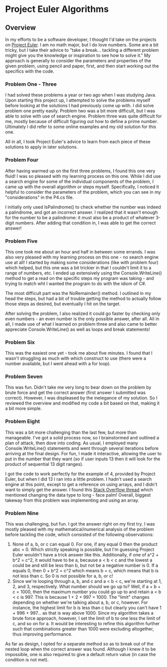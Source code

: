 # Project Euler Algorithms
## Overview
In my efforts to be a software developer, I thought I'd take on the projects on [Project Euler](https://projecteuler.net/about). I am no math major, but I do love numbers. Some are a bit tricky, but I take their advice to "take a break... tackling a different problem might give you the knowledge or inspiration to see how to solve it." My approach is generally to consider the parameters and properties of the given problem, using pencil and paper, first, and then start working out the specifics with the code.

### Problem One - Three
I had solved these problems a year or two ago when I was studying Java. Upon starting this project up, I attempted to solve the problems myself before looking at the solutions I had previously come up with. I did solve problem one pretty easily. Problem two was a bit more difficult, but I was able to solve with use of search engine. Problem three was quite difficult for me, mostly because of difficult figuring out how to define a prime number. Ultimately I did refer to some online examples and my old solution for this one. 

All in all, I took Project Euler's advice to learn from each piece of these solutions to apply in later solutions.

### Problem Four
After having warmed up on the first three problems, I found this one very fluid! I was so pleased with my learning process on this one. While I did use a search engine for some of the individual components of the problem, I came up with the overall algorithm or steps myself. Specifically, I noticed it helpful to consider the parameters of the problem, which you can see in my "considerations" in the P4.cs file. 

I initially only used IsPalindrome() to check whether the number was indeed a palindrome, and got an incorrect answer. I realized that it wasn't enough for the number to be a palindrome: it must also be a product of whatever 3-digit numbers. After adding that condition in, I was able to get the correct answer!

### Problem Five
This one took me about an hour and  half in between some errands. I was also very pleased with my learning process on this one - no search engine use at all! I started by making some considerations (like with problem four) which helped, but this one was a bit trickier in that I couldn't limit it to a range of numbers, etc. I ended up extensively using the Console.WriteLine() method to get a read on the specific steps my program was taking - and trying to match wht I wanted the program to do with the idiom of C#.

The most difficult part was the NoRemainder() method. I outlined in my head the steps, but had a bit of trouble getting the method to actually follow those steps as desired, but eventually I hit on the target. 

After solving the problem, I also realized it could go faster by checking only even numbers - an even number is the only possible answer, after all. All in all, I made use of what I learned on problem three and also came to better appreciate Console.WriteLine() as well as loops and break statements!

### Problem Six
This was the easiest one yet - took me about five minutes. I found that I wasn't struggling as much with which construct to use (there were a number available, but I went ahead with a for loop).

### Problem Seven
This was fun. Didn't take me very long to bear down on the problem by brute force and get the correct answer (first answer I submitted was correct). However, I was displeased by the inelegance of my solution. So I reviewed the overview and modified my code a bit based on that, making it a bit more simple.

### Problem Eight
This was a bit more challenging than the last few, but more than manageable. I've got a solid process now, so I brainstormed and outlined a plan of attack, then dove into coding. As usual, I employed many Console.WriteLine() statements and went through several iterations before arriving at the final design. For fun, I made it interactive, allowing the user to put in the number that they want (so if user inputs 13 then it will look for the product of sequential 13 digit ranges). 

I got the code to work perfectly for the example of 4, provided by Project Euler, but when I did 13 I ran into a little problem. I hadn't used a search engine at this point, except to get a reference on using arrays, and I didn't want to simply get the answer. I found this [Stack Overflow thread](https://stackoverflow.com/questions/35532198/project-euler-8-in-c-sharp) which mentioned changing the data type to long - face palm! Overall, biggest takeway from this problem was implementing and using an array.

### Problem Nine
This was challenging, but fun. I got the answer right on my first try. I was mostly pleased with my mathematical/numerical analysis of the problem before tackling the code, which consisted of the following observations:
1. None of a, b, or c can equal 0. For one, if any equal 0 then the product abc = 0. Which strictly speaking is possible, but I'm guessing Project Euler wouldn't have a trick answer like this. Additionally, if one of a^2 + b^2 = c^2, it would have to be a, because a < b < c and the lowest a could be and still be less than b, but not be a negative number is 0. If a equals 0, then 0 + b^2 = c^2 which means b = c, which means that b is not less than c. So 0 is not possible for a, b, or c!
2. Since we're looping through a, b, and c and a < b < c, we're starting at 1, 2, and 3, respectively. What number should we go up to? Well, if a + b + c = 1000, then the maximum number you could go up to and retain a < b < c is 997. This is because 1 + 2 + 997 = 1000. The "limit" changes depending on whether we're talking about a, b, or c, however. For instance, the highest limit for b is less than c but clearly you can't have 1 + 996 + 997... as that is way above 1000. Since my algorithm takes a brute force approach, however, I set the limit of b to one less the limit of c, and so on for a. It would be interesting to refine this algorithm further such that combinations greater than 1000 were excluding altogether, thus improving performance.

As far as design, I opted for a separate method so as to break out of the nested loop when the correct answer was found. Although I knew it to be impossible, one is also required to give a default return value (in case the condition is not met).
